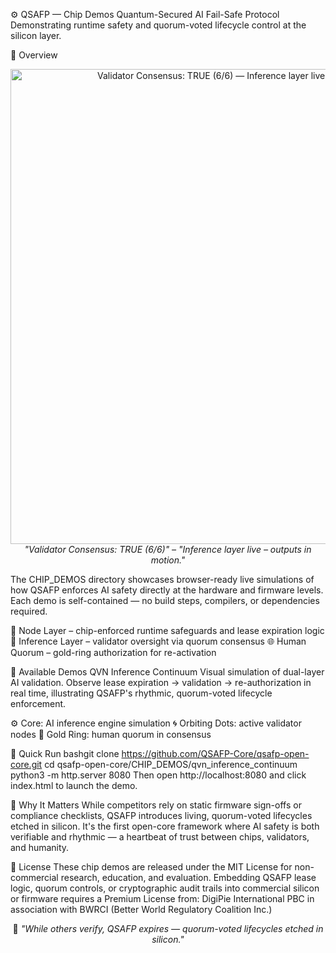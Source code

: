 ⚙️ QSAFP — Chip Demos
Quantum-Secured AI Fail-Safe Protocol
Demonstrating runtime safety and quorum-voted lifecycle control at the silicon layer.

📘 Overview
<!-- 🔮 Cosmic Rendering Preview -->
<p align="center">
  <a href="qvn_inference_continuum/index.html">
    <img src="../ASSETS/Gif-QVN_Inference_Oversight_Continuum" 
         alt="Validator Consensus: TRUE (6/6) — Inference layer live – outputs in motion." 
         width="760">
  </a>
  <br>
  <em>"Validator Consensus: TRUE (6/6)" – "Inference layer live – outputs in motion."</em>
</p>
The CHIP_DEMOS directory showcases browser-ready live simulations of how QSAFP enforces AI safety directly at the hardware and firmware levels. Each demo is self-contained — no build steps, compilers, or dependencies required.

🔐 Node Layer – chip-enforced runtime safeguards and lease expiration logic
🧠 Inference Layer – validator oversight via quorum consensus
🌐 Human Quorum – gold-ring authorization for re-activation


📂 Available Demos
QVN Inference Continuum
Visual simulation of dual-layer AI validation.
Observe lease expiration → validation → re-authorization in real time, illustrating QSAFP's rhythmic, quorum-voted lifecycle enforcement.

⚙️ Core: AI inference engine simulation
🌀 Orbiting Dots: active validator nodes
💫 Gold Ring: human quorum in consensus


🧪 Quick Run
bashgit clone https://github.com/QSAFP-Core/qsafp-open-core.git
cd qsafp-open-core/CHIP_DEMOS/qvn_inference_continuum
python3 -m http.server 8080
Then open http://localhost:8080 and click index.html to launch the demo.

🧠 Why It Matters
While competitors rely on static firmware sign-offs or compliance checklists, QSAFP introduces living, quorum-voted lifecycles etched in silicon. It's the first open-core framework where AI safety is both verifiable and rhythmic — a heartbeat of trust between chips, validators, and humanity.

🪪 License
These chip demos are released under the MIT License for non-commercial research, education, and evaluation. Embedding QSAFP lease logic, quorum controls, or cryptographic audit trails into commercial silicon or firmware requires a Premium License from:
DigiPie International PBC
in association with BWRCI (Better World Regulatory Coalition Inc.)

<p align="center">
  🧩 <em>"While others verify, QSAFP expires — quorum-voted lifecycles etched in silicon."</em>
</p>
